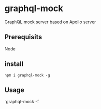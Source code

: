 # graphql-mock
GraphQL mock server based on Apollo server

## Prerequisits
Node

## install 
`npm i graphql-mock -g`
## Usage
`graphql-mock -f <schema definition language file>
